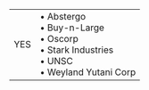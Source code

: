 |||
|---|---|
YES | • Abstergo<br/>• Buy-n-Large<br/>• Oscorp<br/>• Stark Industries<br/>• UNSC<br/>• Weyland Yutani Corp 
